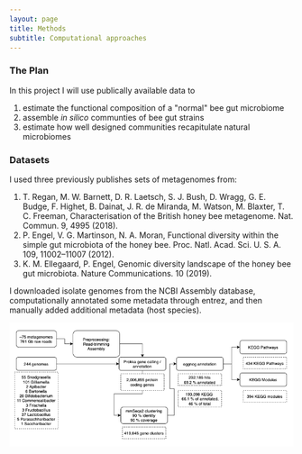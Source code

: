 ```yaml
---
layout: page
title: Methods
subtitle: Computational approaches
---
```


### The Plan
In this project I will use publically available data to 
1. estimate the functional composition of a "normal" bee gut microbiome 
2. assemble *in silico* communties of bee gut strains 
3. estimate how well designed communities recapitulate natural microbiomes  

### Datasets
I used three previously publishes sets of metagenomes from:
1. T. Regan, M. W. Barnett, D. R. Laetsch, S. J. Bush, D. Wragg, G. E. Budge, F. Highet, B. Dainat, J. R. de Miranda, M. Watson, M. Blaxter, T. C. Freeman, Characterisation of the British honey bee metagenome. Nat. Commun. 9, 4995 (2018). 
1. P. Engel, V. G. Martinson, N. A. Moran, Functional diversity within the simple gut microbiota of the honey bee. Proc. Natl. Acad. Sci. U. S. A. 109, 11002–11007 (2012).
1. K. M. Ellegaard, P. Engel, Genomic diversity landscape of the honey bee gut microbiota. Nature Communications. 10 (2019).

I downloaded isolate genomes from the NCBI Assembly database, computationally annotated some metadata through entrez, and then manually added additional metadata (host species).

![workflow](assets/img/workflow.png)
